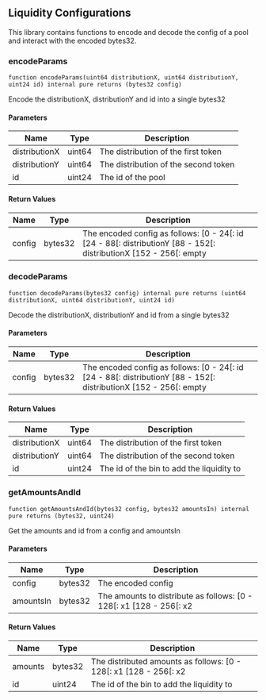 ## Liquidity Configurations

This library contains functions to encode and decode the config of a pool and interact with the encoded bytes32.

### encodeParams

```solidity
function encodeParams(uint64 distributionX, uint64 distributionY, uint24 id) internal pure returns (bytes32 config)
```

Encode the distributionX, distributionY and id into a single bytes32

#### Parameters

| Name | Type | Description |
| ---- | ---- | ----------- |
| distributionX | uint64 | The distribution of the first token |
| distributionY | uint64 | The distribution of the second token |
| id | uint24 | The id of the pool |

#### Return Values

| Name | Type | Description |
| ---- | ---- | ----------- |
| config | bytes32 | The encoded config as follows: [0 - 24[: id [24 - 88[: distributionY [88 - 152[: distributionX [152 - 256[: empty |

### decodeParams

```solidity
function decodeParams(bytes32 config) internal pure returns (uint64 distributionX, uint64 distributionY, uint24 id)
```

Decode the distributionX, distributionY and id from a single bytes32

#### Parameters

| Name | Type | Description |
| ---- | ---- | ----------- |
| config | bytes32 | The encoded config as follows: [0 - 24[: id [24 - 88[: distributionY [88 - 152[: distributionX [152 - 256[: empty |

#### Return Values

| Name | Type | Description |
| ---- | ---- | ----------- |
| distributionX | uint64 | The distribution of the first token |
| distributionY | uint64 | The distribution of the second token |
| id | uint24 | The id of the bin to add the liquidity to |

### getAmountsAndId

```solidity
function getAmountsAndId(bytes32 config, bytes32 amountsIn) internal pure returns (bytes32, uint24)
```

Get the amounts and id from a config and amountsIn

#### Parameters

| Name | Type | Description |
| ---- | ---- | ----------- |
| config | bytes32 | The encoded config |
| amountsIn | bytes32 | The amounts to distribute as follows: [0 - 128[: x1 [128 - 256[: x2 |

#### Return Values

| Name | Type | Description |
| ---- | ---- | ----------- |
| amounts | bytes32 | The distributed amounts as follows: [0 - 128[: x1 [128 - 256[: x2 |
| id | uint24 | The id of the bin to add the liquidity to |